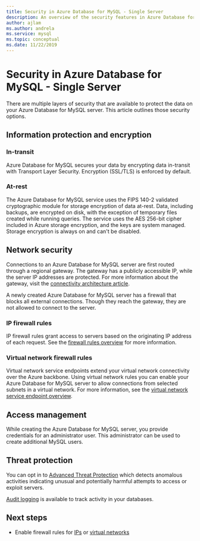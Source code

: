 ```yaml
---
title: Security in Azure Database for MySQL - Single Server
description: An overview of the security features in Azure Database for MySQL - Single Server.
author: ajlam
ms.author: andrela
ms.service: mysql
ms.topic: conceptual
ms.date: 11/22/2019
---
```


# Security in Azure Database for MySQL - Single Server

There are multiple layers of security that are available to protect the data on your Azure Database for MySQL server. This article outlines those security options.

## Information protection and encryption

### In-transit
Azure Database for MySQL secures your data by encrypting data in-transit with Transport Layer Security. Encryption (SSL/TLS) is enforced by default.

### At-rest
The Azure Database for MySQL service uses the FIPS 140-2 validated cryptographic module for storage encryption of data at-rest. Data, including backups, are encrypted on disk, with the exception of temporary files created while running queries. The service uses the AES 256-bit cipher included in Azure storage encryption, and the keys are system managed. Storage encryption is always on and can't be disabled.


## Network security
Connections to an Azure Database for MySQL server are first routed through a regional gateway. The gateway has a publicly accessible IP, while the server IP addresses are protected. For more information about the gateway, visit the [connectivity architecture article](concepts-connectivity-architecture.md).  

A newly created Azure Database for MySQL server has a firewall that blocks all external connections. Though they reach the gateway, they are not allowed to connect to the server. 

### IP firewall rules
IP firewall rules grant access to servers based on the originating IP address of each request. See the [firewall rules overview](concepts-firewall-rules.md) for more information.

### Virtual network firewall rules
Virtual network service endpoints extend your virtual network connectivity over the Azure backbone. Using virtual network rules you can enable your Azure Database for MySQL server to allow connections from selected subnets in a virtual network. For more information, see the [virtual network service endpoint overview](concepts-data-access-and-security-vnet.md).


## Access management

While creating the Azure Database for MySQL server, you provide credentials for an administrator user. This administrator can be used to create additional MySQL users.


## Threat protection

You can opt in to [Advanced Threat Protection](concepts-data-access-and-security-threat-protection.md) which detects anomalous activities indicating unusual and potentially harmful attempts to access or exploit servers.

[Audit logging](concepts-audit-logs.md) is available to track activity in your databases. 


## Next steps
- Enable firewall rules for [IPs](concepts-firewall-rules.md) or [virtual networks](concepts-data-access-and-security-vnet.md)
